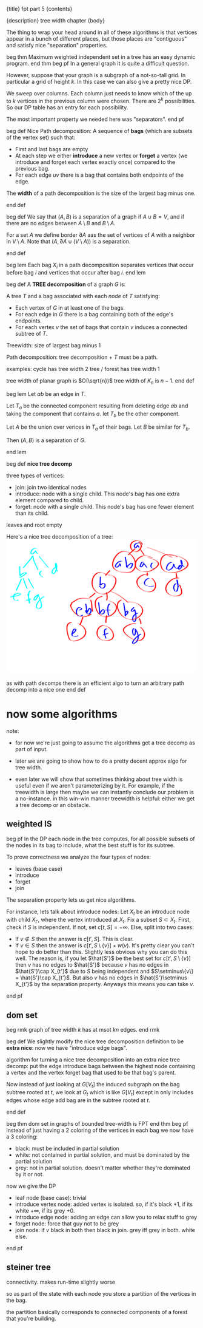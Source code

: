 {title}
fpt part 5
{contents}

{description}
tree width chapter
{body}

The thing to wrap your head around in all of these algorithms is
that vertices appear in a bunch of different places, but those
places are "contiguous" and satisfy nice "separation" properties.

beg thm
Maximum weighted independent set in a tree has an easy dynamic program.
end thm
beg pf
In a general graph it is quite a difficult question.

However, suppose that your graph is a subgraph of a not-so-tall
grid. In particular a grid of height $k$.
In this case we can also give a pretty nice DP.

We sweep over columns. 
Each column just needs to know which of the up to $k$ vertices in
the previous column were chosen. There are $2^{k}$ possibilities.
So our DP table has an entry for each possibility.

The most important property we needed here was "separators".
end pf


beg def 
Nice Path decomposition:
A sequence of **bags** (which are subsets of the vertex set) such
that:

- First and last bags are empty
- At each step we either **introduce** a new vertex or **forget**
    a vertex (we introduce and forget each vertex exactly once)
    compared to the previous bag.
- For each edge $uv$ there is a bag that contains both endpoints
    of the edge.

The **width** of a path decomposition is the size of the largest
bag minus one.

end def

beg def
We say that $(A, B)$ is a separation of a graph if $A\cup B = V$,
and if there are no edges between  $A\setminus B$ and  $B
\setminus A$.

For a set $A$ we define border $\partial A$ aas the set of
vertices of $A$ with a neighbor in $V\setminus A$.
Note that 
$(A, \partial A \cup (V\setminus A))$ is a separation.

end def

beg lem
Each bag $X_i$ in a path decomposition separates vertices that
occur before bag $i$ and vertices that occur after bag $i$.
end lem

beg def
A **TREE decomposition** of a graph $G$ is: 

A tree $T$ and a bag associated with each *node* of $T$
satisfying:

- Each vertex of $G$ in at least one of the bags.
- For each edge in $G$ there is a bag containing both of the edge's endpoints.
- For each vertex $v$ the set of bags that contain
    $v$ induces a connected subtree of $T$.

Treewidth: size of largest bag minus 1

Path decomposition: tree decomposition + $T$ must be a path.

examples: 
cycle has tree width 2
tree / forest has tree width 1

tree width of planar graph is $O(\sqrt{n})$
tree width of  $K_n$ is $n-1.$
end def

beg lem
Let $ab$ be an edge in $T$.

Let $T_a$ be the connected component resulting from deleting edge
 $ab$ and taking the component that contains $a$.
 let $T_b$ be the other component.

 Let $A$ be the union over verices in $T_a$ of their bags.
 Let  $B$ be similar for $T_b$.

 Then $(A,B)$ is a separation of $G$.

end lem

beg def
**nice tree decomp**

three types of vertices:

- join: join two identical nodes
- introduce: node with a single child. This node's bag has one
    extra element compared to child.
- forget: node with a single child. This node's bag has one fewer
    element than its child.

leaves and root empty

Here's a nice tree decomposition of a tree:
![ink_img010](images/ink_img010.png)

as with path decomps there is an efficient algo to turn an
arbitrary path decomp into a nice one
end def

# now some algorithms

note: 
- for now we're just going to assume the algorithms get a tree
decomp as part of input.

- later we are going to show how to do a pretty decent approx
    algo for tree width.

- even later we will show that sometimes thinking about tree
    width is useful even if we aren't parameterizing by it. 
    For example, if the treewidth is large then maybe we can
    instantly conclude our problem is a no-instance. in this
    win-win manner treewidth is helpful: either we get a tree
    decomp or an obstacle.

## weighted IS

beg pf
In the DP each node in the tree computes, for all possible
subsets of the nodes in its bag to include, what the best stuff
is for its subtree.

To prove correctness we analyze the four types of nodes:

- leaves (base case)
- introduce
- forget
- join

The separation property lets us get nice algorithms.

For instance, lets talk about introduce nodes:
Let $X_t$ be an introduce node with child  $X_{t'}$, where the
vertex introduced at $X_t$.
Fix a subset $S\subset X_t$.
First, check if $S$ is independent. If not, set $c[t, S] =
-\infty$.
Else, split into two cases:

- If $v\notin S$ then the answer is $c[t',S]$. This is clear.
- If $v\in S$ then the answer is $c[t', S\setminus\{v\}] + w(v)$.
  It's pretty clear you can't hope to do better than this.
  Slightly less obvious why you can do this well.
  The reason is, if you let $\hat{S'}$ be the best set for
  $c[t', S\setminus\{v\}]$ then $v$ has no edges to $\hat{S'}$
  because  $v$ has no edges in $\hat{S'}\cap X_{t'}$ due to  $S$
  being independent and $S\setminus\{v\} = \hat{S'}\cap X_{t'}$.
  But also  $v$ has no edges in $\hat{S'}\setminus X_{t'}$ by the
  separation property.
  Anyways this means you can take $v$.

end pf

## dom set

beg rmk
graph of tree width $k$ has at msot $kn$ edges.
end rmk

beg def
We slightly modify the nice tree decomposition definition to be
**extra nice**: now we have "introduce edge bags".

algorithm for turning a nice tree decomposition into an extra
nice tree decomp: put the edge introduce bags between the highest
node containing a vertex and the vertex forget bag that used to
be that bag's parent.

Now instead of just looking at $G[V_t]$ the induced subgraph on
the bag subtree rooted at $t$, 
we look at $G_t$ which is like $G[V_t]$ except in only includes
edges whose edge add bag are in the subtree rooted at $t$.

end def

beg thm 
dom set in graphs of bounded tree-width is FPT
end thm
beg pf
instead of just having a 2 coloring of the vertices in each bag
we now have a 3 coloring:

- black: must be included in partial solution
- white: not contained in partial solution, and must be dominated by the partial solution
- grey: not in partial solution. doesn't matter whether they're
    dominated by it or not.

now we give the DP

- leaf node (base case): trivial
- introduce vertex node: added vertex is isolated. so, if it's black
    $+1$, if its white  $+\infty$, if its grey $+0$. 
- introduce edge node: adding an edge can allow you to relax
    stuff to grey
- forget node: force that guy not to be grey
- join node: if $v$ black in both then black in join. grey iff
    grey in both. white else.

end pf


## steiner tree

connectivity. 
makes run-time slightly worse 

so as part of the state with each node you store a partition of
the vertices in the bag. 

the partition basically corresponds to connected components of a
forest that you're building.

